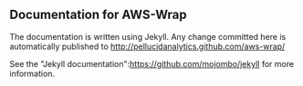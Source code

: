 ## Documentation for AWS-Wrap

The documentation is written using Jekyll. Any change committed here is automatically published to http://pellucidanalytics.github.com/aws-wrap/

See the "Jekyll documentation":https://github.com/mojombo/jekyll for more information.


